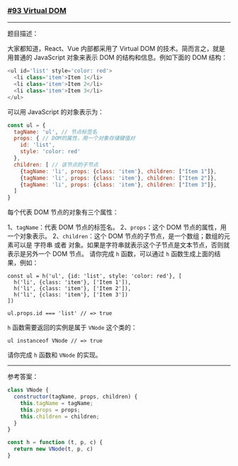 ### [#93 Virtual DOM](http://scriptoj.mangojuice.top/problems/93)

----
题目描述：

大家都知道，React、Vue 内部都采用了 Virtual DOM 的技术。简而言之，就是用普通的 JavaScript 对象来表示 DOM 的结构和信息。例如下面的 DOM 结构：

```js
<ul id='list' style='color: red'>
  <li class='item'>Item 1</li>
  <li class='item'>Item 2</li>
  <li class='item'>Item 3</li>
</ul>
```
可以用 JavaScript 的对象表示为：

```js
const ul = {
  tagName: 'ul', // 节点标签名
  props: { // DOM的属性，用一个对象存储键值对
    id: 'list',
    style: 'color: red'
  },
  children: [ // 该节点的子节点
    {tagName: 'li', props: {class: 'item'}, children: ["Item 1"]},
    {tagName: 'li', props: {class: 'item'}, children: ["Item 2"]},
    {tagName: 'li', props: {class: 'item'}, children: ["Item 3"]},
  ]
}
```

每个代表 DOM 节点的对象有三个属性：

1、`tagName`：代表 DOM 节点的标签名。
2、`props`：这个 DOM 节点的属性，用一个对象表示。
2、`children`：这个 DOM 节点的子节点，是一个数组；数组的元素可以是 字符串 或者 对象。如果是字符串就表示这个子节点是文本节点，否则就表示是另外一个 DOM 节点。
请你完成 `h` 函数，可以通过 `h` 函数生成上面的结果，例如：

```
const ul = h('ul', {id: 'list', style: 'color: red'}, [
  h('li', {class: 'item'}, ['Item 1']),
  h('li', {class: 'item'}, ['Item 2']),
  h('li', {class: 'item'}, ['Item 3'])
])

ul.props.id === 'list' // => true
```

`h` 函数需要返回的实例是属于 `VNode` 这个类的：

```
ul instanceof VNode // => true
```

请你完成 `h` 函数和 `VNode` 的实现。

----
参考答案：

```js
class VNode {
  constructor(tagName, props, children) {
    this.tagName = tagName;
    this.props = props;
    this.children = children;
  }
}

const h = function (t, p, c) {
  return new VNode(t, p, c)
}
```